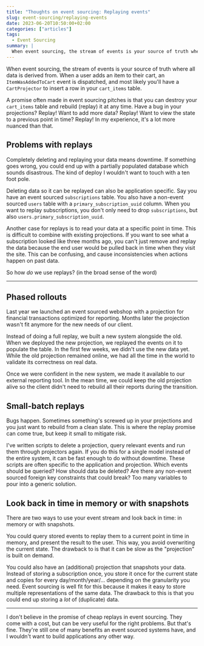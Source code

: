 ```yaml
---
title: "Thoughts on event sourcing: Replaying events"
slug: event-sourcing/replaying-events
date: 2023-06-20T10:50:00+02:00
categories: ["articles"]
tags:
  - Event Sourcing
summary: |
  When event sourcing, the stream of events is your source of truth where all data is derived from. A promise often made in event sourcing pitches is that you can destroy your data and rebuild (replay) it at any time. In my experience, it's a lot more nuanced than that.
---
```


When event sourcing, the stream of events is your source of truth where all data is derived from. When a user adds an item to their cart, an `ItemWasAddedToCart` event is dispatched, and most likely you'll have a `CartProjector` to insert a row in your `cart_items` table.

A promise often made in event sourcing pitches is that you can destroy your `cart_items` table and rebuild (replay) it at any time. Have a bug in your projections? Replay! Want to add more data? Replay! Want to view the state to a previous point in time? Replay! In my experience, it's a lot more nuanced than that.

## Problems with replays

Completely deleting and replaying your data means downtime. If something goes wrong, you could end up with a partially populated database which sounds disastrous. The kind of deploy I wouldn't want to touch with a ten foot pole.

Deleting data so it can be replayed can also be application specific. Say you have an event sourced `subscriptions` table. You also have a non-event sourced `users` table with a `primary_subscription_uuid` column. When you want to replay subscriptions, you don't only need to drop `subscriptions`, but also `users.primary_subscription_uuid`.

Another case for replays is to read your data at a specific point in time. This is difficult to combine with existing projections. If you want to see what a subscription looked like three months ago, you can't just remove and replay the data because the end user would be pulled back in time when they visit the site. This can be confusing, and cause inconsistencies when actions happen on past data.

So how _do_ we use replays? (in the broad sense of the word)

---

## Phased rollouts

Last year we launched an event sourced webshop with a projection for financial transactions optimized for reporting. Months later the projection wasn't fit anymore for the new needs of our client.

Instead of doing a full replay, we built a new system alongside the old. When we deployed the new projection, we replayed the events on it to populate the table. In the first few weeks, we didn't use the new data yet. While the old projection remained online, we had all the time in the world to validate its correctness on real data.

Once we were confident in the new system, we made it available to our external reporting tool. In the mean time, we could keep the old projection alive so the client didn't need to rebuild all their reports during the transition.

## Small-batch replays

Bugs happen. Sometimes something's screwed up in your projections and you just want to rebuild from a clean slate. This is where the replay promise can come true, but keep it small to mitigate risk.

I've written scripts to delete a projection, query relevant events and run them through projectors again. If you do this for a single model instead of the entire system, it can be fast enough to do without downtime. These scripts are often specific to the application and projection. Which events should be queried? How should data be deleted? Are there any non-event sourced foreign key constraints that could break? Too many variables to pour into a generic solution.

## Look back in time in memory or with snapshots

There are two ways to use your event stream and look back in time: in memory or with snapshots.

You could query stored events to replay them to a current point in time in memory, and present the result to the user. This way, you avoid overwriting the current state. The drawback to is that it can be slow as the "projection" is built on demand.

You could also have an (additional) projection that snapshots your data. Instead of storing a subscription once, you store it once for the current state and copies for every day/month/year/… depending on the granularity you need. Event sourcing is well fit for this because it makes it easy to store multiple representations of the same data. The drawback to this is that you could end up storing a _lot_ of (duplicate) data.

---

I don't believe in the promise of cheap replays in event sourcing. They come with a cost, but can be very useful for the right problems. But that's fine. They're still one of many benefits an event sourced systems have, and I wouldn't want to build applications any other way.
